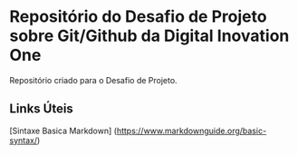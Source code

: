 # Repositório do Desafio de Projeto sobre Git/Github da Digital Inovation One
Repositório criado para o Desafio de Projeto.

## Links Úteis
[Sintaxe Basica Markdown] (https://www.markdownguide.org/basic-syntax/)
